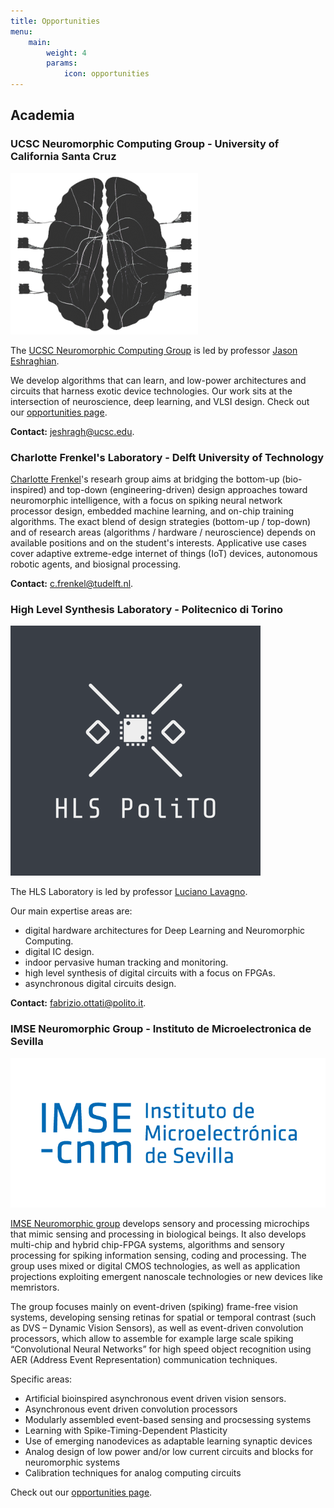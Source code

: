 ```yaml
---
title: Opportunities
menu:
    main: 
        weight: 4
        params:
            icon: opportunities
---
```


## Academia


### UCSC Neuromorphic Computing Group - University of California Santa Cruz

![UCSC](ucsc-logo.png)

The [UCSC Neuromorphic Computing Group](https://ncg.ucsc.edu/) is led by professor [Jason Eshraghian](https://jasoneshraghian.com). 

We develop algorithms that can learn, and low-power architectures and circuits that harness exotic device technologies. Our work sits at the intersection of neuroscience, deep learning, and VLSI design. Check out our [opportunities page](https://ncg.ucsc.edu/join-us/).

**Contact:** jeshragh@ucsc.edu.

### Charlotte Frenkel's Laboratory - Delft University of Technology 

[Charlotte Frenkel](https://chfrenkel.github.io)'s researh group aims at bridging the bottom-up (bio-inspired) and top-down (engineering-driven) design approaches toward neuromorphic intelligence, with a focus on spiking neural network processor design, embedded machine learning, and on-chip training algorithms. The exact blend of design strategies (bottom-up / top-down) and of research areas (algorithms / hardware / neuroscience) depends on available positions and on the student's interests. Applicative use cases cover adaptive extreme-edge internet of things (IoT) devices, autonomous robotic agents, and biosignal processing.

**Contact:** c.frenkel@tudelft.nl.

### High Level Synthesis Laboratory - Politecnico di Torino

![HLS Lab PoliTo](hlspolito-logo.png)

The HLS Laboratory is led by professor [Luciano Lavagno](https://scholar.google.com/citations?user=tRCNWC4AAAAJ&hl=en&oi=ao).

Our main expertise areas are:
- digital hardware architectures for Deep Learning and Neuromorphic Computing.
- digital IC design.
- indoor pervasive human tracking and monitoring.
- high level synthesis of digital circuits with a focus on FPGAs.
- asynchronous digital circuits design.

**Contact:** fabrizio.ottati@polito.it.

### IMSE Neuromorphic Group - Instituto de Microelectronica de Sevilla

![IMSE Neuromorphic Group](imse-sevilla.png)

[IMSE Neuromorphic group](http://www2.imse-cnm.csic.es/neuromorphs/) develops sensory and processing microchips that mimic sensing and processing in biological beings. It also develops multi-chip and hybrid chip-FPGA systems, algorithms and sensory processing for spiking information sensing, coding and processing. The group uses mixed or digital CMOS technologies, as well as application projections exploiting emergent nanoscale technologies or new devices like memristors.

The group focuses mainly on event-driven (spiking) frame-free vision systems, developing sensing retinas for spatial or temporal contrast (such as DVS – Dynamic Vision Sensors), as well as event-driven convolution processors, which allow to assemble for example large scale spiking “Convolutional Neural Networks” for high speed object recognition using AER (Address Event Representation) communication techniques.

Specific areas:
- Artificial bioinspired asynchronous event driven vision sensors.
- Asynchronous event driven convolution processors
- Modularly assembled event-based sensing and procsessing systems
- Learning with Spike-Timing-Dependent Plasticity
- Use of emerging nanodevices as adaptable learning synaptic devices
- Analog design of low power and/or low current circuits and blocks for neuromorphic systems
- Calibration techniques for analog computing circuits

Check out our [opportunities page](http://imse-cnm.csic.es/en/career-imse.php).
